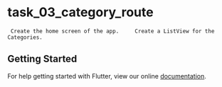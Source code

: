 # task_03_category_route

     Create the home screen of the app.     Create a ListView for the Categories. 

## Getting Started

For help getting started with Flutter, view our online
[documentation](https://flutter.io/).
